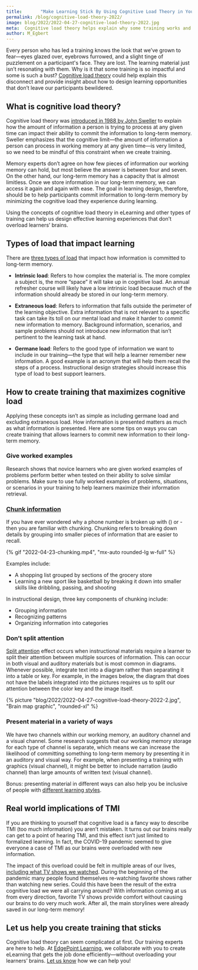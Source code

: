 ```yaml
---
title:       "Make Learning Stick By Using Cognitive Load Theory in Your Training"
permalink: /blog/cognitive-load-theory-2022/
image: blog/2022/2022-04-27-cognitive-load-theory-2022.jpg
meta:  Cognitive load theory helps explain why some training works and some doesn’t. Use these strategies to help participants commit learning to long-term memory.
author: M_Egbert
---
```


Every person who has led a training knows the look that we’ve grown to fear—eyes glazed over, eyebrows furrowed, and a slight tinge of puzzlement on a participant's face. They are lost. The learning material just isn’t resonating with them. Why is it that some training is so impactful and some is such a bust? [Cognitive load theory](https://www.mindtools.com/pages/article/cognitive-load-theory.htm) could help explain this disconnect and provide insight about how to design learning opportunities that don’t leave our participants bewildered. 

## What is cognitive load theory?
Cognitive load theory was [introduced in 1988 by John Sweller](https://www.instructionaldesign.org/theories/cognitive-load/) to explain how the amount of information a person is trying to process at any given time can impact their ability to commit the information to long-term memory. Sweller emphasizes that the cognitive limit—the amount of information a person can process in working memory at any given time—is very limited, so we need to be mindful of this constraint when we create training. 

Memory experts don’t agree on how few pieces of information our working memory can hold, but most believe the answer is between four and seven. On the other hand, our long-term memory has a capacity that is almost limitless. Once we store information in our long-term memory, we can access it again and again with ease. The goal in learning design, therefore, should be to help participants commit information to long-term memory by minimizing the cognitive load they experience during learning. 

Using the concepts of cognitive load theory in eLearning and other types of training can help us design effective learning experiences that don’t overload learners’ brains. 

## Types of load that impact learning 

There are [three types of load](https://www.td.org/insights/tmi-cognitive-overload-and-learning) that impact how information is committed to long-term memory. 

* **Intrinsic load**: Refers to how complex the material is. The more complex a subject is, the more “space” it will take up in cognitive load. An annual refresher course will likely have a low intrinsic load because much of the information should already be stored in our long-term memory.

* **Extraneous load**: Refers to information that falls outside the perimeter of the learning objective. Extra information that is not relevant to a specific task can take its toll on our mental load and make it harder to commit new information to memory. Background information, scenarios, and sample problems should not introduce new information that isn’t pertinent to the learning task at hand. 

* **Germane load**: Refers to the good type of information we want to include in our training—the type that will help a learner remember new information. A good example is an acronym that will help them recall the steps of a process. Instructional design strategies should increase this type of load to best support learners.

## How to create training that maximizes cognitive load 
Applying these concepts isn’t as simple as including germane load and excluding extraneous load. How information is presented matters as much as what information is presented. Here are some tips on ways you can create training that allows learners to commit new information to their long-term memory. 

### Give worked examples
Research shows that novice learners who are given worked examples of problems perform better when tested on their ability to solve similar problems. Make sure to use fully worked examples of problems, situations, or scenarios in your training to help learners maximize their information retrieval. 

### [Chunk information](https://www.verywellmind.com/chunking-how-can-this-technique-improve-your-memory-2794969) 
If you have ever wondered why a phone number is broken up with () or - then you are familiar with chunking. Chunking refers to breaking down details by grouping into smaller pieces of information that are easier to recall.

{% gif "2022-04-23-chunking.mp4", "mx-auto rounded-lg w-full" %}

Examples include:

* A shopping list grouped by sections of the grocery store 
* Learning a new sport like basketball by breaking it down into smaller skills like dribbling, passing, and shooting

In instructional design, three key components of chunking include: 

* Grouping information
* Recognizing patterns
* Organizing information into categories 



### Don’t split attention 
[Split attention](https://understandinggraphics.com/design/how-to-avoid-split-attention/) effect occurs when instructional materials require a learner to split their attention between multiple sources of information. This can occur in both visual and auditory materials but is most common in diagrams. Whenever possible, integrate text into a diagram rather than separating it into a table or key. For example, in the images below, the diagram that does not have the labels integrated into the pictures requires us to split our attention between the color key and the image itself. 

{% picture "blog/2022/2022-04-27-cognitive-load-theory-2022-2.jpg", "Brain map graphic", "rounded-xl" %}

### Present material in a variety of ways 
We have two channels within our working memory, an auditory channel and a visual channel. Some research suggests that our working memory storage for each type of channel is separate, which means we can increase the likelihood of committing something to long-term memory by presenting it in an auditory and visual way. For example, when presenting a training with graphics (visual channel), it might be better to include narration (audio channel) than large amounts of written text (visual channel). 

Bonus: presenting material in different ways can also help you be inclusive of people with [different learning styles](/blog/adult-learning-styles).

## Real world implications of TMI

If you are thinking to yourself that cognitive load is a fancy way to describe TMI (too much information) you aren’t mistaken. It turns out our brains really can get to a point of hearing TMI, and this effect isn’t just limited to formalized learning. In fact, the COVID-19 pandemic seemed to give everyone a case of TMI as our brains were overloaded with new information. 

The impact of this overload could be felt in multiple areas of our lives, [including what TV shows we watched](https://www.psychologytoday.com/us/blog/people-are-strange/202106/why-rewatching-tv-shows-feels-so-good). During the beginning of the pandemic many people found themselves re-watching favorite shows rather than watching new series. Could this have been the result of the extra cognitive load we were all carrying around? With information coming at us from every direction, favorite TV shows provide comfort without causing our brains to do very much work. After all, the main storylines were already saved in our long-term memory!

## Let us help you create training that sticks
Cognitive load theory can seem complicated at first. Our training experts are here to help. At [EdgePoint Learning](/), we collaborate with you to create eLearning that gets the job done efficiently—without overloading your learners’ brains. [Let us know](/contact/) how we can help you!
